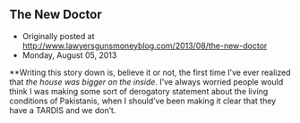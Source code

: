 ## The New Doctor

 * Originally posted at http://www.lawyersgunsmoneyblog.com/2013/08/the-new-doctor
 * Monday, August 05, 2013

\*\*Writing this story down is, believe it or not, the first time I’ve ever realized that _the house was bigger on the inside_. I’ve always worried people would think I was making some sort of derogatory statement about the living conditions of Pakistanis, when I should’ve been making it clear that they have a TARDIS and we don’t.